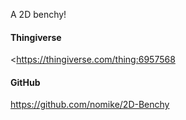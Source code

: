 A 2D benchy!

#### Thingiverse

<<https://thingiverse.com/thing:6957568>

#### GitHub

<https://github.com/nomike/2D-Benchy>
